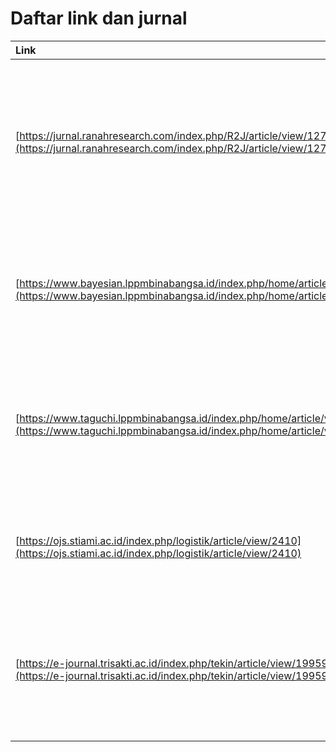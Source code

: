 # Daftar link dan jurnal

| Link | Judul | Level |
| :--- | :---- | :---- |
| [https://jurnal.ranahresearch.com/index.php/R2J/article/view/1279](https://jurnal.ranahresearch.com/index.php/R2J/article/view/1279) | Optimalisasi Keuntungan pada Usaha Mikro Kecil dan Menengah (UMKM) Pempek Cik Lin Menggunakan Model Integer Linear Programming dan Software Lingo | S4 |
| [https://www.bayesian.lppmbinabangsa.id/index.php/home/article/view/11](https://www.bayesian.lppmbinabangsa.id/index.php/home/article/view/11) | OPTIMASI BIAYA PENGIRIMAN ALAT TANGKAP IKAN MENGGUNAKAN METODE NORTH WEST CORNER (NWC) DAN SOFTWARE LINGO | S6 |
| [https://www.taguchi.lppmbinabangsa.id/index.php/home/article/view/4](https://www.taguchi.lppmbinabangsa.id/index.php/home/article/view/4) | IMPLEMENTASI METODE NORTH WEST CORNER DAN PROGRAM LINGO PADA PENGIRIMAN BARANG DI PT. NUSHEL JAYA MANDIRI (UMAMA SCRAF) | S5 |
| [https://ojs.stiami.ac.id/index.php/logistik/article/view/2410](https://ojs.stiami.ac.id/index.php/logistik/article/view/2410) | Freight Train Scheduling using Integer Linear Programming: A case study of cement distribution | S4 |
| [https://e-journal.trisakti.ac.id/index.php/tekin/article/view/19959](https://e-journal.trisakti.ac.id/index.php/tekin/article/view/19959) | Improving Service Quality with the SERVQUAL Method and Linear Programming Optimization at a Transportation Provider Company | S3 | 